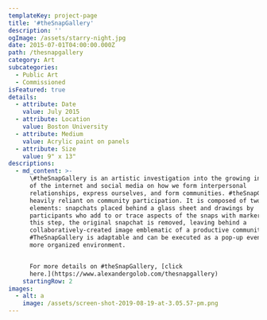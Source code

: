 ```yaml
---
templateKey: project-page
title: '#theSnapGallery'
description: ''
ogImage: /assets/starry-night.jpg
date: 2015-07-01T04:00:00.000Z
path: /thesnapgallery
category: Art
subcategories:
  - Public Art
  - Commissioned
isFeatured: true
details:
  - attribute: Date
    value: July 2015
  - attribute: Location
    value: Boston University
  - attribute: Medium
    value: Acrylic paint on panels
  - attribute: Size
    value: 9" x 13"
descriptions:
  - md_content: >-
      \#theSnapGallery is an artistic investigation into the growing influence
      of the internet and social media on how we form interpersonal
      relationships, express ourselves, and form communities. #theSnapGallery is
      heavily reliant on community participation. It is composed of two
      elements: snapchats placed behind a glass sheet and drawings by
      participants who add to or trace aspects of the snaps with markers. After
      this step, the original snapchat is removed, leaving behind a
      collaboratively-created image emblematic of a productive community.
      #TheSnapGallery is adaptable and can be executed as a pop-up event or in a
      more organized environment.


      For more details on #theSnapGallery, [click
      here.](https://www.alexandergolob.com/thesnapgallery)
    startingRow: 2
images:
  - alt: a
    image: /assets/screen-shot-2019-08-19-at-3.05.57-pm.png
---
```


